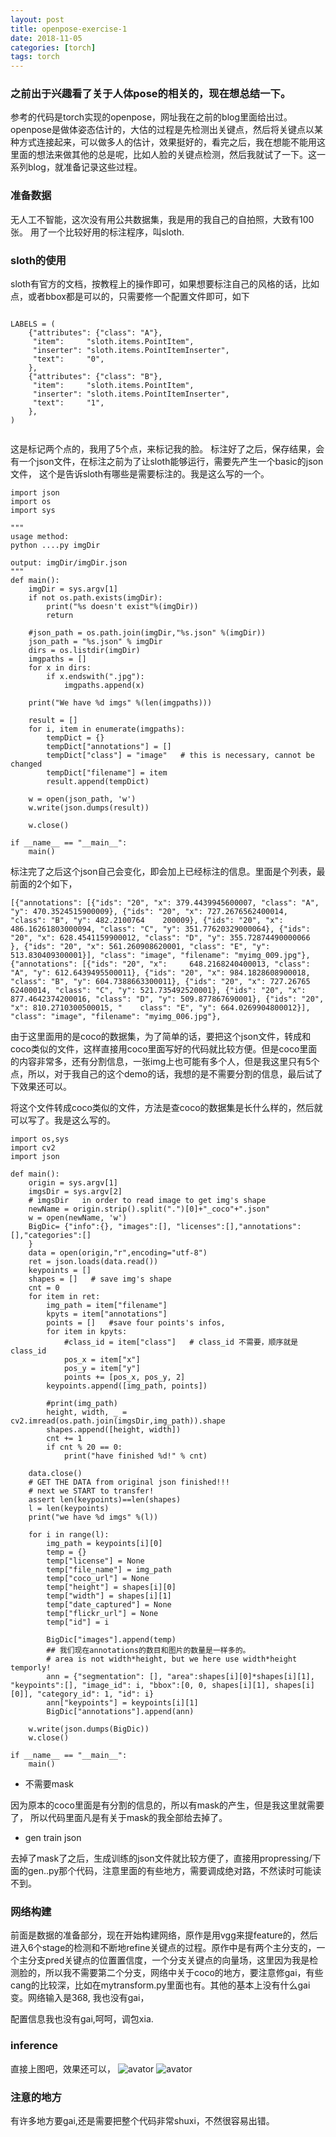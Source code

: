 ```yaml
---
layout: post
title: openpose-exercise-1
date: 2018-11-05
categories: [torch]
tags: torch
---
```

<!--more-->

### 之前出于兴趣看了关于人体pose的相关的，现在想总结一下。
参考的代码是torch实现的openpose，网址我在之前的blog里面给出过。
openpose是做体姿态估计的，大估的过程是先检测出关键点，然后将关键点以某种方式连接起来，可以做多人的估计，效果挺好的，看完之后，我在想能不能用这里面的想法来做其他的总是呢，比如人脸的关键点检测，然后我就试了一下。这一系列blog，就准备记录这些过程。

### 准备数据

无人工不智能，这次没有用公共数据集，我是用的我自己的自拍照，大致有100张。
用了一个比较好用的标注程序，叫sloth.

### sloth的使用

sloth有官方的文档，按教程上的操作即可，如果想要标注自己的风格的话，比如点，或者bbox都是可以的，只需要修一个配置文件即可，如下

```

LABELS = ( 
    {"attributes": {"class": "A"},
     "item":     "sloth.items.PointItem",
     "inserter": "sloth.items.PointItemInserter",
     "text":     "0",
    },  
    {"attributes": {"class": "B"},
     "item":     "sloth.items.PointItem",
     "inserter": "sloth.items.PointItemInserter",
     "text":     "1",
    },  
)


```

这是标记两个点的，我用了5个点，来标记我的脸。
标注好了之后，保存结果，会有一个json文件，在标注之前为了让sloth能够运行，需要先产生一个basic的json文件， 这个是告诉sloth有哪些是需要标注的。我是这么写的一个。


```
import json
import os
import sys 

"""
usage method:
python ....py imgDir

output: imgDir/imgDir.json
"""
def main():
    imgDir = sys.argv[1]
    if not os.path.exists(imgDir):
        print("%s doesn't exist"%(imgDir))
        return

    #json_path = os.path.join(imgDir,"%s.json" %(imgDir))
    json_path = "%s.json" % imgDir
    dirs = os.listdir(imgDir)
    imgpaths = []
    for x in dirs:
        if x.endswith(".jpg"):
            imgpaths.append(x)
    
    print("We have %d imgs" %(len(imgpaths)))

    result = []
    for i, item in enumerate(imgpaths):
        tempDict = {}
        tempDict["annotations"] = []
        tempDict["class"] = "image"   # this is necessary, cannot be changed
        tempDict["filename"] = item
        result.append(tempDict)

    w = open(json_path, 'w')
    w.write(json.dumps(result))

    w.close()

if __name__ == "__main__":
    main()

```

标注完了之后这个json自己会变化，即会加上已经标注的信息。里面是个列表，最前面的2个如下，

```
[{"annotations": [{"ids": "20", "x": 379.4439945600007, "class": "A", "y": 470.3524515900009}, {"ids": "20", "x": 727.2676562400014, "class": "B", "y": 482.2100764    200009}, {"ids": "20", "x": 486.16261803000094, "class": "C", "y": 351.77620329000064}, {"ids": "20", "x": 628.4541159900012, "class": "D", "y": 355.72874490000066    }, {"ids": "20", "x": 561.260908620001, "class": "E", "y": 513.830409300001}], "class": "image", "filename": "myimg_009.jpg"}, {"annotations": [{"ids": "20", "x":     648.2168240400013, "class": "A", "y": 612.6439495500011}, {"ids": "20", "x": 984.1828608900018, "class": "B", "y": 604.7388663300011}, {"ids": "20", "x": 727.26765    62400014, "class": "C", "y": 521.735492520001}, {"ids": "20", "x": 877.4642374200016, "class": "D", "y": 509.877867690001}, {"ids": "20", "x": 810.2710300500015, "    class": "E", "y": 664.0269904800012}], "class": "image", "filename": "myimg_006.jpg"}, 
```

由于这里面用的是coco的数据集，为了简单的话，要把这个json文件，转成和coco类似的文件，这样直接用coco里面写好的代码就比较方便。但是coco里面的内容非常多，还有分割信息，一张img上也可能有多个人，但是我这里只有5个点，所以，对于我自己的这个demo的话，我想的是不需要分割的信息，最后试了下效果还可以。

将这个文件转成coco类似的文件，方法是查coco的数据集是长什么样的，然后就可以写了。我是这么写的。

```
import os,sys
import cv2
import json

def main():
    origin = sys.argv[1]
    imgsDir = sys.argv[2]
    # imgsDir   in order to read image to get img's shape
    newName = origin.strip().split(".")[0]+"_coco"+".json"
    w = open(newName, 'w')
    BigDic= {"info":{}, "images":[], "licenses":[],"annotations":[],"categories":[]
    }
    data = open(origin,"r",encoding="utf-8")
    ret = json.loads(data.read())
    keypoints = []
    shapes = []   # save img's shape
    cnt = 0
    for item in ret:
        img_path = item["filename"]
        kpyts = item["annotations"]
        points = []   #save four points's infos, 
        for item in kpyts:
            #class_id = item["class"]   # class_id 不需要，顺序就是class_id
            pos_x = item["x"]
            pos_y = item["y"]
            points += [pos_x, pos_y, 2]
        keypoints.append([img_path, points])

        #print(img_path)
        height, width, _ = cv2.imread(os.path.join(imgsDir,img_path)).shape
        shapes.append([height, width])
        cnt += 1
        if cnt % 20 == 0:
            print("have finished %d!" % cnt)

    data.close()
    # GET THE DATA from original json finished!!!
    # next we START to transfer!
    assert len(keypoints)==len(shapes)
    l = len(keypoints)
    print("we have %d imgs" %(l))

    for i in range(l):
        img_path = keypoints[i][0]
        temp = {}
        temp["license"] = None
        temp["file_name"] = img_path
        temp["coco_url"] = None
        temp["height"] = shapes[i][0]
        temp["width"] = shapes[i][1]
        temp["date_captured"] = None
        temp["flickr_url"] = None
        temp["id"] = i

        BigDic["images"].append(temp)
        ## 我们现在annotations的数目和图片的数量是一样多的。
        # area is not width*height, but we here use width*height temporly!
        ann = {"segmentation": [], "area":shapes[i][0]*shapes[i][1], "keypoints":[], "image_id": i, "bbox":[0, 0, shapes[i][1], shapes[i][0]], "category_id": 1, "id": i}
        ann["keypoints"] = keypoints[i][1]
        BigDic["annotations"].append(ann)

    w.write(json.dumps(BigDic))
    w.close()

if __name__ == "__main__":
    main()

```

* 不需要mask

因为原本的coco里面是有分割的信息的，所以有mask的产生，但是我这里就需要了，
所以代码里面凡是有关于mask的我全部给去掉了。

* gen train json

去掉了mask了之后，生成训练的json文件就比较方便了，直接用propressing/下面的gen..py那个代码，注意里面的有些地方，需要调成绝对路，不然读时可能读不到。

### 网络构建

前面是数据的准备部分，现在开始构建网络，原作是用vgg来提feature的，然后进入6个stage的检测和不断地refine关键点的过程。原作中是有两个主分支的，一个主分支pred关键点的位置置信度，一个分支关键点的向量场，这里因为我是检测脸的，所以我不需要第二个分支，网络中关于coco的地方，要注意修gai，有些cang的比较深，比如在mytransform.py里面也有。其他的基本上没有什么gai变。网络输入是368, 我也没有gai，

配置信息我也没有gai,呵呵，调包xia.

### inference
直接上图吧，效果还可以，
![avator](/images/me1.png)
![avator](/images/me2.png)


### 注意的地方

有许多地方要gai,还是需要把整个代码非常shuxi，不然很容易出错。
